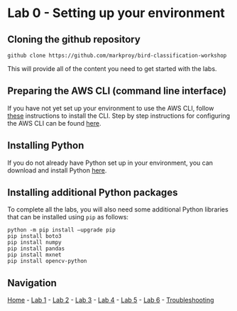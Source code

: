 # Lab 0 - Setting up your environment

## Cloning the github repository

`github clone https://github.com/markproy/bird-classification-workshop`

This will provide all of the content you need to get started with the labs.

## Preparing the AWS CLI (command line interface)

If you have not yet set up your environment to use the AWS CLI, follow [these](https://docs.aws.amazon.com/cli/latest/userguide/installing.html) instructions to install the CLI.  Step by step instructions for configuring the AWS CLI can be found [here](https://docs.aws.amazon.com/cli/latest/userguide/cli-chap-getting-started.html).

## Installing Python

If you do not already have Python set up in your environment, you can download and install Python [here](https://www.python.org/downloads/).

## Installing additional Python packages

To complete all the labs, you will also need some additional Python libraries that can be installed using `pip` as follows:

```
python -m pip install —upgrade pip
pip install boto3
pip install numpy
pip install pandas
pip install mxnet
pip install opencv-python
```

## Navigation

[Home](../README.md) - [Lab 1](lab1-image-prep.md) - [Lab 2](lab2-train-model.md) - [Lab 3](lab3-host-model.md) - [Lab 4](lab4-trigger-inference-from-s3.md) - [Lab 5](lab5-deeplens-detect-and-classify.md) - [Lab 6](lab6-text-notification.md) - [Troubleshooting](troubleshooting.md)

